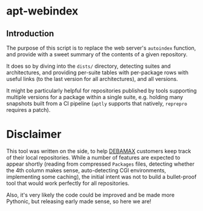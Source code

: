 # apt-webindex

## Introduction

The purpose of this script is to replace the web server's `autoindex`
function, and provide with a sweet summary of the contents of a given
repository.

It does so by diving into the `dists/` directory, detecting suites and
architectures, and providing per-suite tables with per-package rows
with useful links (to the last version for all architectures), and all
versions.

It might be particularly helpful for repositories published by tools
supporting multiple versions for a package within a single suite,
e.g. holding many snapshots built from a CI pipeline (`aptly` supports
that natively, `reprepro` requires a patch).


# Disclaimer

This tool was written on the side, to help
[DEBAMAX](https://debamax.com/) customers keep track of their local
repositories. While a number of features are expected to appear
shortly (reading from compressed `Packages` files, detecting whether
the 4th column makes sense, auto-detecting CGI environments,
implementing some caching), the initial intent was not to build a
bullet-proof tool that would work perfectly for all repositories.

Also, it's very likely the code could be improved and be made more
Pythonic, but releasing early made sense, so here we are!
